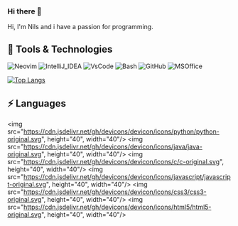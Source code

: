### Hi there 👋

Hi, I'm Nils and i have a passion for programming.

## 🔧 Tools & Technologies

![Neovim](https://img.shields.io/badge/NeoVim-%2357A143.svg?&style=for-the-badge&logo=neovim&logoColor=white)
![IntelliJ_IDEA](https://img.shields.io/badge/IntelliJ_IDEA-000000.svg?style=for-the-badge&logo=intellij-idea&logoColor=white)
![VsCode](https://img.shields.io/badge/Visual_Studio_Code-0078D4?style=for-the-badge&logo=visual%20studio%20code&logoColor=white)
![Bash](https://img.shields.io/badge/Shell_Script-121011?style=for-the-badge&logo=gnu-bash&logoColor=white)
![GitHub](https://img.shields.io/badge/-GitHub-181717?style=flat-square&logo=github)
![MSOffice](https://img.shields.io/badge/Microsoft_Office-D83B01?style=for-the-badge&logo=microsoft-office&logoColor=white)


[![Top Langs](https://github-readme-stats.vercel.app/api/top-langs/?username=Nils-Fischer&&langs_count=10&layout=compact&theme=merko&hide=CSS,Makefile)](https://github.com/anuraghazra/github-readme-stats)

## ⚡ Languages
<img src="https://cdn.jsdelivr.net/gh/devicons/devicon/icons/python/python-original.svg", height="40", width="40"/>
<img src="https://cdn.jsdelivr.net/gh/devicons/devicon/icons/java/java-original.svg", height="40", width="40"/>
<img src="https://cdn.jsdelivr.net/gh/devicons/devicon/icons/c/c-original.svg", height="40", width="40"/>
<img src="https://cdn.jsdelivr.net/gh/devicons/devicon/icons/javascript/javascript-original.svg", height="40", width="40"/>
<img src="https://cdn.jsdelivr.net/gh/devicons/devicon/icons/css3/css3-original.svg", height="40", width="40"/>
<img src="https://cdn.jsdelivr.net/gh/devicons/devicon/icons/html5/html5-original.svg", height="40", width="40"/>
          

          
          
          
          



          


<!--
**CabukEge/CabukEge** is a ✨ _special_ ✨ repository because its `README.md` (this file) appears on your GitHub profile.

Here are some ideas to get you started:

- 🔭 I’m currently working on ...
- 🌱 I’m currently learning ...
- 👯 I’m looking to collaborate on ...
- 🤔 I’m looking for help with ...
- 💬 Ask me about ...
- 📫 How to reach me: ...
- 😄 Pronouns: ...
- ⚡ Fun fact: ...
-->
